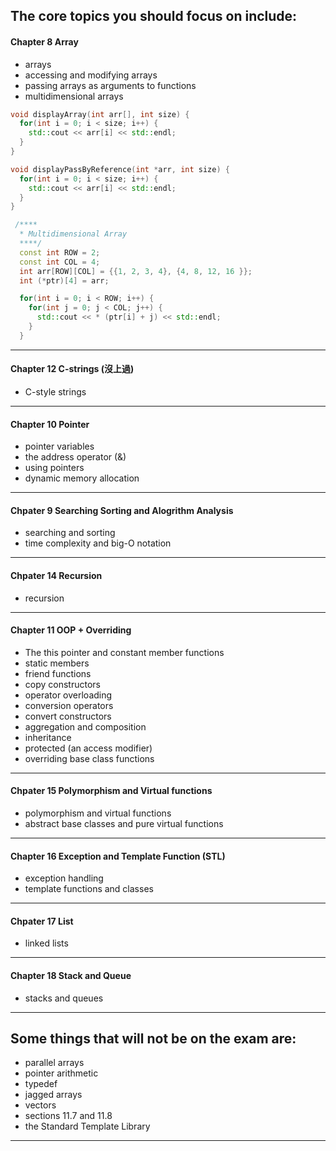 ## The core topics you should focus on include:

#### Chapter 8 Array
- arrays
- accessing and modifying arrays
- passing arrays as arguments to functions
- multidimensional arrays

```c++
void displayArray(int arr[], int size) {
  for(int i = 0; i < size; i++) {
    std::cout << arr[i] << std::endl;
  }
}

void displayPassByReference(int *arr, int size) {
  for(int i = 0; i < size; i++) {
    std::cout << arr[i] << std::endl;
  }
}
```
```c++
 /****
  * Multidimensional Array
  ****/ 
  const int ROW = 2;
  const int COL = 4;
  int arr[ROW][COL] = {{1, 2, 3, 4}, {4, 8, 12, 16 }};
  int (*ptr)[4] = arr;

  for(int i = 0; i < ROW; i++) {
    for(int j = 0; j < COL; j++) {
      std::cout << * (ptr[i] + j) << std::endl;
    }
  }
```

***

#### Chapter 12 C-strings (沒上過)
- C-style strings

***

#### Chapter 10 Pointer
- pointer variables
- the address operator (&)
- using pointers
- dynamic memory allocation

***

#### Chpater 9 Searching Sorting and Alogrithm Analysis
- searching and sorting
- time complexity and big-O notation

***

#### Chpater 14 Recursion
- recursion

***

#### Chapter 11 OOP + Overriding
- The this pointer and constant member functions
- static members
- friend functions
- copy constructors
- operator overloading
- conversion operators
- convert constructors
- aggregation and composition
- inheritance
- protected (an access modifier)
- overriding base class functions

***

#### Chpater 15 Polymorphism and Virtual functions
- polymorphism and virtual functions
- abstract base classes and pure virtual functions

***

#### Chapter 16 Exception and Template Function (STL)
- exception handling
- template functions and classes

***

#### Chpater 17 List
- linked lists

***

#### Chapter 18 Stack and Queue
- stacks and queues
 

***

## Some things that will not be on the exam are:
- parallel arrays
- pointer arithmetic
- typedef
- jagged arrays
- vectors
- sections 11.7 and 11.8
- the Standard Template Library

***